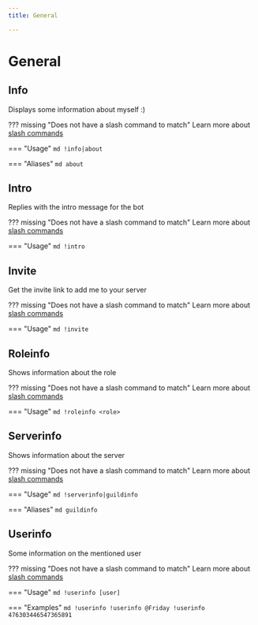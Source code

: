 ```yaml
---
title: General

---
```

# General



## Info

Displays some information about myself :)

??? missing "Does not have a slash command to match"
	Learn more about [slash commands](/#slash-commands)

=== "Usage"
	```md
	!info|about 
	```

=== "Aliases"
	```md
	about
	```

## Intro

Replies with the intro message for the bot

??? missing "Does not have a slash command to match"
	Learn more about [slash commands](/#slash-commands)

=== "Usage"
	```md
	!intro 
	```

## Invite

Get the invite link to add me to your server

??? missing "Does not have a slash command to match"
	Learn more about [slash commands](/#slash-commands)

=== "Usage"
	```md
	!invite 
	```

## Roleinfo

Shows information about the role

??? missing "Does not have a slash command to match"
	Learn more about [slash commands](/#slash-commands)

=== "Usage"
	```md
	!roleinfo <role>
	```

## Serverinfo

Shows information about the server

??? missing "Does not have a slash command to match"
	Learn more about [slash commands](/#slash-commands)

=== "Usage"
	```md
	!serverinfo|guildinfo 
	```

=== "Aliases"
	```md
	guildinfo
	```

## Userinfo

Some information on the mentioned user

??? missing "Does not have a slash command to match"
	Learn more about [slash commands](/#slash-commands)

=== "Usage"
	```md
	!userinfo [user]
	```

=== "Examples"
	```md
	!userinfo
	!userinfo @Friday
	!userinfo 476303446547365891
	```
